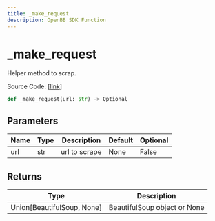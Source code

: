 ```yaml
---
title: _make_request
description: OpenBB SDK Function
---
```


# _make_request

Helper method to scrap.

Source Code: [[link](https://github.com/OpenBB-finance/OpenBBTerminal/tree/main/openbb_terminal/alternative/oss/runa_model.py#L67)]

```python
def _make_request(url: str) -> Optional
```
## Parameters

| Name | Type | Description | Default | Optional |
| ---- | ---- | ----------- | ------- | -------- |
| url | str | url to scrape | None | False |

## Returns

| Type | Description |
| ---- | ----------- |
| Union[BeautifulSoup, None] | BeautifulSoup object or None |

